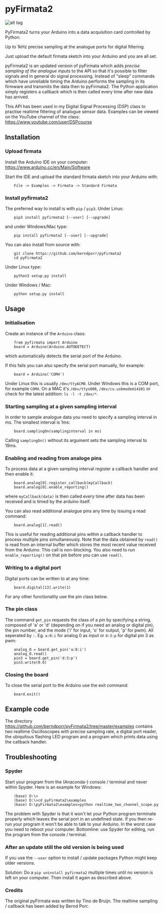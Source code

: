 # pyFirmata2

![alt tag](screenshot.png)

PyFirmata2 turns your Arduino into a data acquisition card controlled by Python.

Up to 1kHz precise sampling at the analogue ports for digital filtering.

Just upload the default firmata sketch into your Arduino and you are all set.

pyFirmata2 is an updated version of pyFirmata which adds *precise sampling of the analogue inputs*
to the API so that it's possible to filter signals and in general do
signal processing. Instead of "sleep" commands which have unreliable timing
the Arduino performs the sampling in its firmware and transmits the data
then to pyFirmata2. The Python application simply registers a callback
which is then called every time after new data has arrived.

This API has been used in my Digital Signal Processing (DSP) class to
practise realtime filtering of analogue sensor
data. Examples can be viewed on the YouTube channel of the
class: https://www.youtube.com/user/DSPcourse


## Installation



### Upload firmata


Install the Arduino IDE on your computer: https://www.arduino.cc/en/Main/Software

Start the IDE and upload the standard firmata sketch into your Arduino with:
```  
    File -> Examples -> Firmata -> Standard Firmata
```


### Install pyfirmata2


The preferred way to install is with `pip` / `pip3`. Under Linux:
```
    pip3 install pyfirmata2 [--user] [--upgrade]
```
    
and under Windows/Mac type:
```  
    pip install pyfirmata2 [--user] [--upgrade]
```
    
You can also install from source with:
```
    git clone https://github.com/berndporr/pyFirmata2
    cd pyFirmata2
```

Under Linux type:
```  
    python3 setup.py install
```

Under Windows / Mac:
```
    python setup.py install
```

## Usage


### Initialisation

Create an instance of the `Arduino` class:
```
    from pyfirmata import Arduino
    board = Arduino(Arduino.AUTODETECT)
```
which automatically detects the serial port of the Arduino.

If this fails you can also specify the serial port manually, for example:
```
    board = Arduino('COM4')
```
Under Linux this is usually `/dev/ttyACM0`. Under Windows this is a
COM port, for example `COM4`. On a MAC it's `/dev/ttys000`, `/dev/cu.usbmodem14101` or
check for the latest addition: `ls -l -t /dev/*`.


### Starting sampling at a given sampling interval

In order to sample analogue data you need to specify a
sampling interval in ms. The smallest interval is 1ms:
```
    board.samplingOn(samplinginterval in ms)
```
Calling `samplingOn()` without its argument sets
the sampling interval to 19ms.


### Enabling and reading from analoge pins

To process data at a given sampling interval register a callback
handler and then enable it:
```
    board.analog[0].register_callback(myCallback)
    board.analog[0].enable_reporting()
```    
where `myCallback(data)` is then called every time after data has been received
and is timed by the arduino itself.

You can also read additional analogue pins any time by issuing a read
command:
```
    board.analog[1].read()
```
This is useful for reading additional pins within a callback handler
to process multiple pins simultaneously. Note that the data obtained
by `read()` is read from an internal buffer which stores the most
recent value received from the Arduino. This call is non-blocking.
You also need to run `enable_reporting()` on that pin before you can use `read()`.


### Writing to a digital port

Digital ports can be written to at any time:
```  
    board.digital[13].write(1)
```
For any other functionality use the pin class below.

    
### The pin class

The command `get_pin` requests the class of a pin
by specifying a string, composed of
'a' or 'd' (depending on if you need an analog or digital pin), the pin
number, and the mode ('i' for input, 'o' for output, 'p' for pwm). All
seperated by `:`. Eg. `a:0:i` for analog 0 as input or `d:3:p` for
digital pin 3 as pwm:
```
    analog_0 = board.get_pin('a:0:i')
    analog_0.read()
    pin3 = board.get_pin('d:3:p')
    pin3.write(0.6)
```	
	
### Closing the board

To close the serial port to the Arduino use the exit command:
```    
	board.exit()
```

## Example code

The directory https://github.com/berndporr/pyFirmata2/tree/master/examples 
contains two realtime Oscilloscopes with precise sampling rate,
a digital port reader, the ubiquitous flashing LED program and
a program which prints data using the callback handler.


## Troubleshooting

### Spyder

Start your program from the (Anaconda-) console / terminal and never within Spyder. Here is
an example for Windows:
```
    (base) D:\>
    (base) D:\>cd pyFirmata2\examples
    (base) D:\pyFirmata2\examples>python realtime_two_channel_scope.py
```
The problem with Spyder is that it won't let your Python program terminate properly
which leaves the serial port in an undefined state. If you then re-run your program
it won't be able to talk to your Arduino. In the worst case you need to reboot your
computer. Bottomline: use Spyder for editing, run the program from the console / terminal.


### After an update still the old version is being used

If you use the `--user` option to install / update packages Python might keep older versions.

Solution: Do a `pip uninstall pyfirmata2` multiple times until no version is left 
on your computer. Then install it again as described above.




### Credits

The original pyFirmata was written by Tino de Bruijn.
The realtime sampling / callback has been added by Bernd Porr.
